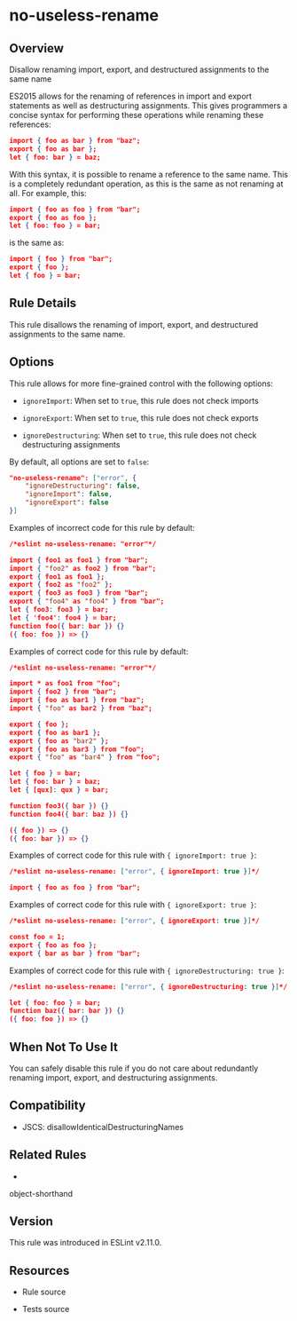

# no-useless-rename
## Overview

Disallow renaming import, export, and destructured assignments to the same name

ES2015 allows for the renaming of references in import and export statements as well as destructuring assignments. This gives programmers a concise syntax for performing these operations while renaming these references:


```json
import { foo as bar } from "baz";
export { foo as bar };
let { foo: bar } = baz;
```

With this syntax, it is possible to rename a reference to the same name. This is a completely redundant operation, as this is the same as not renaming at all. For example, this:


```json
import { foo as foo } from "bar";
export { foo as foo };
let { foo: foo } = bar;
```

is the same as:


```json
import { foo } from "bar";
export { foo };
let { foo } = bar;
```

## Rule Details

This rule disallows the renaming of import, export, and destructured assignments to the same name.

## Options

This rule allows for more fine-grained control with the following options:


- `ignoreImport`: When set to `true`, this rule does not check imports

- `ignoreExport`: When set to `true`, this rule does not check exports

- `ignoreDestructuring`: When set to `true`, this rule does not check destructuring assignments

By default, all options are set to `false`:


```json
"no-useless-rename": ["error", {
    "ignoreDestructuring": false,
    "ignoreImport": false,
    "ignoreExport": false
}]
```

Examples of incorrect code for this rule by default:


```json
/*eslint no-useless-rename: "error"*/

import { foo1 as foo1 } from "bar";
import { "foo2" as foo2 } from "bar";
export { foo1 as foo1 };
export { foo2 as "foo2" };
export { foo3 as foo3 } from "bar";
export { "foo4" as "foo4" } from "bar";
let { foo3: foo3 } = bar;
let { 'foo4': foo4 } = bar;
function foo({ bar: bar }) {}
({ foo: foo }) => {}
```

Examples of correct code for this rule by default:


```json
/*eslint no-useless-rename: "error"*/

import * as foo1 from "foo";
import { foo2 } from "bar";
import { foo as bar1 } from "baz";
import { "foo" as bar2 } from "baz";

export { foo };
export { foo as bar1 };
export { foo as "bar2" };
export { foo as bar3 } from "foo";
export { "foo" as "bar4" } from "foo";

let { foo } = bar;
let { foo: bar } = baz;
let { [qux]: qux } = bar;

function foo3({ bar }) {}
function foo4({ bar: baz }) {}

({ foo }) => {}
({ foo: bar }) => {}
```

Examples of correct code for this rule with `{ ignoreImport: true }`:


```json
/*eslint no-useless-rename: ["error", { ignoreImport: true }]*/

import { foo as foo } from "bar";
```

Examples of correct code for this rule with `{ ignoreExport: true }`:


```json
/*eslint no-useless-rename: ["error", { ignoreExport: true }]*/

const foo = 1;
export { foo as foo };
export { bar as bar } from "bar";
```

Examples of correct code for this rule with `{ ignoreDestructuring: true }`:


```json
/*eslint no-useless-rename: ["error", { ignoreDestructuring: true }]*/

let { foo: foo } = bar;
function baz({ bar: bar }) {}
({ foo: foo }) => {}
```

## When Not To Use It

You can safely disable this rule if you do not care about redundantly renaming import, export, and destructuring assignments.

## Compatibility


- JSCS: disallowIdenticalDestructuringNames 

## Related Rules


- 
object-shorthand 

## Version

This rule was introduced in ESLint v2.11.0.

## Resources


- Rule source 

- Tests source 

